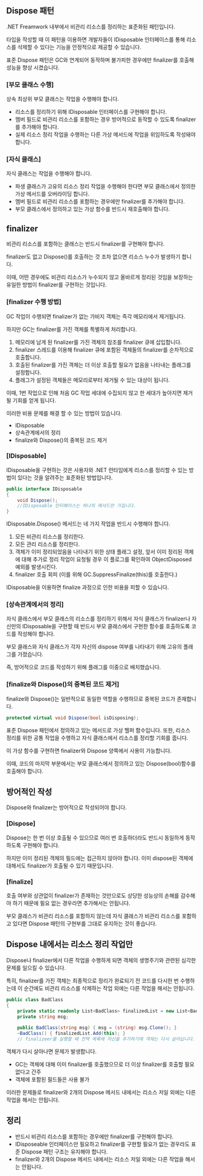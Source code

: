## Dispose 패턴

.NET Freamwork 내부에서 비관리 리소스를 정리하는 표준화된 패턴입니다.

타입을 작성할 때 이 패턴을 이용하면 개발자들이 IDisposable 인터페이스를 통해 리소스를 삭제할 수 있다는 기능을 안정적으로 제공할 수 있습니다.

표준 Dispose 패턴은 GC와 연계되어 동작하며 불가피한 경우에만 finalizer를 호출해 성능을 향상 시켰습니다.

### [부모 클래스 수행]

상속 최상위 부모 클래스는 작업을 수행해야 합니다.

- 리소스를 정리하기 위해 IDisposable 인터페이스를 구현해야 합니다.
- 멤버 필드로 비관리 리소스를 포함하는 경우 방어적으로 동작할 수 있도록 finalizer를 추가해야 합니다.
- 실제 리소스 정리 작업을 수행하는 다른 가상 메서드에 작업을 위임하도록 작성돼야 합니다.

### [자식 클래스]

자식 클래스는 작업을 수행해야 합니다.

- 파생 클래스가 고유의 리소스 정리 작업을 수행해야 한다면 부모 클래스에서 정의한 가상 메서드를 오버라이딩 합니다.
- 멤버 필드로 비관리 리소스를 포함하는 경우에만 finalizer를 추가해야 합니다.
- 부모 클래스에서 정의하고 있는 가상 함수를 반드시 재호출해야 합니다.

## finalizer

비관리 리소스를 포함하는 클래스는 반드시 finalizer를 구현해야 합니다.

finalizer도 없고 Dispose()를 호출하는 것 조차 없으면 리소스 누수가 발생하기 합니다.

이때, 어떤 경우에도 비관리 리소스가 누수되지 않고 올바르게 정리된 것임을 보장하는 유일한 방법이 finalizer를 구현하는 것입니다.

### [finalizer 수행 방법]

GC 작업이 수행되면 finalizer가 없는 가비지 객체는 즉각 메모리에서 제거됩니다.

하지만 GC는 finalizer를 가진 객체를 특별하게 처리합니다.

1. 메모리에 남게 된 finalizer를 가진 객체의 참조를 finalizer 큐에 삽입합니다.
2. finalizer 스레드를 이용해 finalizer 큐에 포함된 객체들의 finalizer를 순차적으로 호출합니다.
3. 호출된  finalizer를 가진 객체는 더 이상 호출할 필요가 없음을 나타내는 플래그를 설정합니다.
4. 플래그가 설정된 객체들은 메모리로부터 제거될 수 있는 대상이 됩니다.

이때, 1번 작업으로 인해 처음 GC 작업 세대에 수집되지 않고 한 세대가 높아지면 제거될 기회를 얻게 됩니다.

이러한 비용 문제를 해결 할 수 있는 방법이 있습니다.

- IDisposable
- 상속관계에서의 정리
- finalize와 Dispose()의 중복된 코드 제거

### [IDisposable]

IDisposable을 구현하는 것은 사용자와 .NET 런타임에게 리소스를 정리할 수 있는 방법이 있다는 것을 알려주는 표준화된 방법입니다.

```csharp
public interface IDisposable
{
	void Dispose();
	//IDisposable 인터페이스는 하나의 메서드만 가집니다.
}
```

IDisposable.Dispose() 메서드는 네 가지 작업을 반드시 수행해야 합니다.

1. 모든 비관리 리소스를 정리한다.
2. 모든 관리 리소스를 정리한다.
3. 객체가 이미 정리되었음을 나타내기 위한 상태 플래그 설정, 앞서 이미 정리된 객체에 대해 추가로 정리 작업이 요청될 경우 이 플로그를 확인하여 ObjectDisposed 예외를 발생시킨다.
4. finalizer 호출 회피 (이를 위해 GC.SuppressFinalize(this)를 호출한다.)

IDisposable을 이용하면 finalize 과정으로 인한 비용을 피할 수 있습니다.

### [상속관계에서의 정리]

자식 클래스에서 부모 클래스의 리소스를 정리하기 위해서 자식 클래스가 finalizer나 자신만의 IDisposable을 구현할 때 반드시 부모 클래스에서 구현한 함수를 호출하도록 코드를 작성해야 합니다.

부모 클래스와 자식 클래스가 각자 자신의 dispose 여부를 나타내기 위해 고유의 플래그를 가졌습니다. 

즉, 방어적으로 코드를 작성하기 위해 플래그를 이중으로 배치했습니다.

### [finalize와 Dispose()의 중복된 코드 제거]

finalize와 Dispose()는 일반적으로 동일한 역할을 수행하므로 중복된 코드가 존재합니다.

```csharp
protected virtual void Dispose(bool isDisposing);
```

표준 Dispose 패턴에서 정의하고 있는 메서드로 가상 헬퍼 함수입니다. 또한, 리소스 정리를 위한 공통 작업을 수행하고 자식 클래스에서 리소스를 정리할 기회를 줍니다.

이 가상 함수를 구현하면 finalizer와 Dispose 양쪽에서 사용이 가능합니다.

이때, 코드의 마지막 부분에서는 부모 클래스에서 정의하고 있는 Dispose(bool)함수를 호출해야 합니다.

## 방어적인 작성

Dispose와 finalizer는 방어적으로 작성되어야 합니다.

### [Dispose]

Dispose는 한 번 이상 호출될 수 있으므로 여러 번 호출하더라도 반드시 동일하게 동작하도록 구현해야 합니다.

하지만 이미 정리된 객체의 필드에는 접근하지 않아야 합니다. 이미 dispose된 객체에 대해서도 finalizer가 호출될 수 있기 때문입니다.

### [finalize]

호출 여부와 상관없이 finalizer가 존재하는 것만으로도 상당한 성능상의 손해를 감수해야 하기 때문에 필요 없는 경우라면 추가해서는 안됩니다.

부모 클래스가 비관리 리소스를 포함하지 않는데 자식 클래스가 비관리 리소스를 포함하고 있다면 Dispose 패턴의 구현부를 그대로 유지하는 것이 좋습니다.

## Dispose 내에서는 리소스 정리 작업만

Dispose나 finalizer에서 다른 작업을 수행하게 되면 객체의 생명주기와 관련된 심각한 문제를 일으킬 수 있습니다.

특히, finalizer를 가진 객체는 최종적으로 정리가 완료되기 전 코드를 다시한 번 수행하는데 이 순간에도 비관리 리소스를 삭제하는 작업 외에는 다른 작업을 해서는 안됩니다.

```csharp
public class BadClass
{
	private static readonly List<BadClass> finalizedList = new List<BadClass>();
	private string msg;
	
	public BadClass(string msg) { msg = (string) msg.Clone(); }
	~BadClass() { finalizedList.Add(this); }
	// finalizeer를 실행할 때 전역 목록에 자신을 추가하기에 객체는 다시 살아납니다.
```

객체가 다시 살아나면 문제가 발생합니다.

- GC는 객체에 대해 이미 finalizer를 호출했으므로 더 이상 finalizer를 호출할 필요 없다고 간주
- 객체에 포함된 필드들은 사용 불가

이러한 문제들로 finalizer와 2개의 Dispose 메서드 내에서는 리소스 저일 외에는 다른 작업을 해서는 안됩니다.

## 정리

- 반드시 비관리 리소스를 포함하는 경우에만 finalizer를 구현해야 합니다.
- IDisposeable 인터페이스만 필요하고  finalizer를 구현할 필요가 없는 경우라도 표준 Dispose 패턴 구조는 유지해야 합니다.
- finalizer와 2개의 Dispose 메서드 내에서는 리소스 저일 외에는 다른 작업을 해서는 안됩니다.
